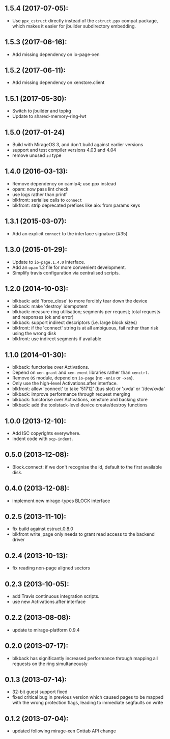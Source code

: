 ## 1.5.4 (2017-07-05):
* Use `ppx_cstruct` directly instead of the `cstruct.ppx` compat
  package, which makes it easier for jbuilder subdirectory embedding.

## 1.5.3 (2017-06-16):
* Add missing dependency on io-page-xen

## 1.5.2 (2017-06-11):

* Add missing dependency on xenstore.client

## 1.5.1 (2017-05-30):
* Switch to jbuilder and topkg
* Update to shared-memory-ring-lwt

## 1.5.0 (2017-01-24)
* Build with MirageOS 3, and don't build against earlier versions
* support and test compiler versions 4.03 and 4.04
* remove unused `id` type

## 1.4.0 (2016-03-13):
* Remove dependency on camlp4; use ppx instead
* opam: now pass lint check
* use logs rather than printf
* blkfront: serialise calls to `connect`
* blkfront: strip deprecated prefixes like aio: from params keys

## 1.3.1 (2015-03-07):
* Add an explicit `connect` to the interface signature (#35)

## 1.3.0 (2015-01-29):
* Update to `io-page.1.4.0` interface.
* Add an `opam` 1.2 file for more convenient development.
* Simplify travis configuration via centralised scripts.

## 1.2.0 (2014-10-03):
* blkback: add 'force_close' to more forcibly tear down the device
* blkback: make 'destroy' idempotent
* blkback: measure ring utilisation; segments per request; total
  requests and responses (ok and error)
* blkback: support indirect descriptors (i.e. large block sizes)
* blkfront: if the 'connect' string is at all ambiguous, fail rather
  than risk using the wrong disk
* blkfront: use indirect segments if available

## 1.1.0 (2014-01-30):
* blkback: functorise over Activations.
* Depend on `xen-grant` and `xen-event` libraries rather than `xenctrl`.
* Remove `OS` module, depend on `io-page` (no `-unix` or `-xen`).
* Only use the high-level Activations.after interface.
* blkfront: allow 'connect' to take '51712' (bus slot) or 'xvda' or '/dev/xvda'
* blkback: improve performance through request merging
* blkback: functorise over Activations, xenstore and backing store
* blkback: add the toolstack-level device create/destroy functions

## 1.0.0 (2013-12-10):
* Add ISC copyrights everywhere.
* Indent code with `ocp-indent`.

## 0.5.0 (2013-12-08):
* Block.connect: if we don't recognise the id, default to the
  first available disk.

## 0.4.0 (2013-12-08):
* implement new mirage-types BLOCK interface

## 0.2.5 (2013-11-10):
* fix build against cstruct.0.8.0
* blkfront write_page only needs to grant read access to
  the backend driver

## 0.2.4 (2013-10-13):
* fix reading non-page aligned sectors

## 0.2.3 (2013-10-05):
* add Travis continuous integration scripts.
* use new Activations.after interface

## 0.2.2 (2013-08-08):
* update to mirage-platform 0.9.4

## 0.2.0 (2013-07-17):
* blkback has significantly increased performance through
  mapping all requests on the ring simultaneously

## 0.1.3 (2013-07-14):
* 32-bit guest support fixed
* fixed critical bug in previous version which caused pages
  to be mapped with the wrong protection flags, leading to
  immediate segfaults on write

## 0.1.2 (2013-07-04):
* updated following mirage-xen Gnttab API change

